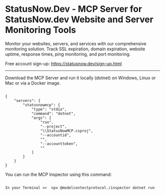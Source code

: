 # StatusNow.Dev - MCP Server for StatusNow.dev Website and Server Monitoring Tools
Monitor your websites, servers, and services with our comprehensive monitoring solution. Track SSL expiration, domain expiration, website uptime, response times, ping monitoring, and port monitoring.

Free account sign-up: https://statusnow.dev/sign-up.html

<hr>

Download the MCP Server and run it locally (dotnet) on Windows, Linux or Mac or via a Docker image.

<code>
{
    "servers": {
        "statusnowmcp": {
            "type": "stdio",
            "command": "dotnet",
            "args": [
                "run",
                "--project",
                "<PATH_TO_PROJECT>\\StatusNowMCP.csproj",
                "--accountid",
                "<YOUR_ACCOUNTID>",
                "--accounttoken",
                "<YOUR_STATUSNOW_ACCESSTOKEN>"
            ]
        }
    }
}
</code>

You can run the MCP Inspector using this command:

<code>
In your Terminal >>  npx @modelcontectprotocol./inspector dotnet run
</code>
